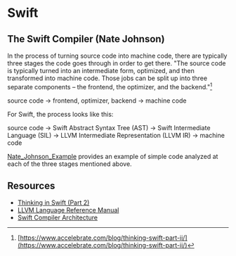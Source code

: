 # Swift

## The Swift Compiler (Nate Johnson)

In the process of turning source code into machine code, there are typically three stages the code goes through in order to get there. "The source code is typically turned into an intermediate form, optimized, and then transformed into machine code. Those jobs can be split up into three separate components – the frontend, the optimizer, and the backend."[^1]

source code -> frontend, optimizer, backend -> machine code

For Swift, the process looks like this:

source code -> Swift Abstract Syntax Tree (AST) -> Swift Intermediate Language (SIL) -> LLVM Intermediate Representation (LLVM IR) -> machine code

[Nate_Johnson_Example](Swift_Nate_Johnson.md) provides an example of simple code analyzed at each of the three stages mentioned above.

## Resources
- [Thinking in Swift (Part 2)](https://www.accelebrate.com/blog/thinking-swift-part-ii/)
- [LLVM Language Reference Manual](http://llvm.org/docs/LangRef.html)
- [Swift Compiler Architecture](https://swift.org/compiler-stdlib/#compiler-architecture)

[^1]: [https://www.accelebrate.com/blog/thinking-swift-part-ii/](https://www.accelebrate.com/blog/thinking-swift-part-ii/)
